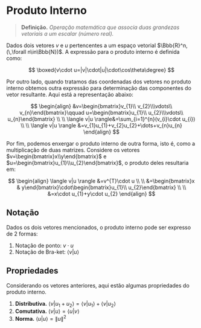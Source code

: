 # Produto Interno

> **Definição.** *Operação matemática que associa duas grandezas vetoriais a um escalar (número real).*

Dados dois vetores $v$ e $u$ pertencentes a um espaço vetorial $\Bbb{R}^n,(\,\forall n\in\Bbb{N})$. A expressão para o produto interno é definida como:

$$
\boxed{v\cdot u=|v|\cdot|u|\cdot\cos\theta\degree}
$$

Por outro lado, quando tratamos das coordenadas dos vetores no produto interno obtemos outra expressão para determinação das componentes do vetor resultante. Aqui está a representação abaixo:

$$
\begin{align}
&v=\begin{bmatrix}v_{1}\\ v_{2}\\\vdots\\ v_{n}\end{bmatrix}\qquad u=\begin{bmatrix}u_{1}\\ u_{2}\\\vdots\\ u_{n}\end{bmatrix} \\ \\
\langle v|u \rangle&=\sum_{i=1}^{n}(v_{i}\cdot u_{i}) \\  \\
\langle v|u \rangle &=v_{1}u_{1}+v_{2}u_{2}+\dots+v_{n}u_{n}
\end{align}
$$

Por fim, podemos enxergar o produto interno de outra forma, isto é, como a multiplicação de duas matrizes. Considere os vetores $v=\begin{bmatrix}x\\y\end{bmatrix}$ e $u=\begin{bmatrix}u_{1}\\u_{2}\end{bmatrix}$, o produto deles resultaria em:

$$
\begin{align}
\langle v|u \rangle &=v^{T}\cdot u \\ \\
&=\begin{bmatrix}x & y\end{bmatrix}\cdot\begin{bmatrix}u_{1}\\ u_{2}\end{bmatrix} \\ \\
&=x\cdot u_{1}+y\cdot u_{2}
\end{align}
$$

## Notação 

Dados os dois vetores mencionados, o produto interno pode ser expresso de $2$ formas:
1. Notação de ponto: $v\cdot u$
2. Notação de Bra-ket: $\langle v|u \rangle$

## Propriedades

Considerando os vetores anteriores, aqui estão algumas propriedades do produto interno.

1. **Distributiva.** $\langle v|u_{1}+u_{2} \rangle=\langle v|u_{1} \rangle+\langle v|u_{2} \rangle$
2. **Comutativa.** $\langle v|u \rangle=\langle u|v \rangle$
3. **Norma.** $\langle u|u \rangle=\|u\|^{2}$
